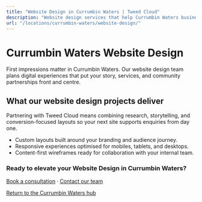 ```yaml
---
title: "Website Design in Currumbin Waters | Tweed Cloud"
description: "Website design services that help Currumbin Waters businesses stand out online."
url: "/locations/currumbin-waters/website-design/"
---
```


# Currumbin Waters Website Design

First impressions matter in Currumbin Waters. Our website design team plans digital experiences that put your story, services, and community partnerships front and centre.

## What our website design projects deliver

Partnering with Tweed Cloud means combining research, storytelling, and conversion-focused layouts so your next site supports enquiries from day one.

- Custom layouts built around your branding and audience journey.
- Responsive experiences optimised for mobiles, tablets, and desktops.
- Content-first wireframes ready for collaboration with your internal team.

### Ready to elevate your Website Design in Currumbin Waters?

[Book a consultation](/consultation/) · [Contact our team](/contact/)

[Return to the Currumbin Waters hub](/locations/currumbin-waters/)
